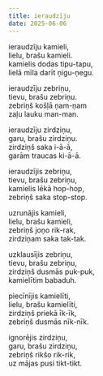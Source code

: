 ```yaml
---
title: ieraudzīju
date: 2025-06-06
---
```

ieraudzīju kamieli,  
lielu, brašu kamieli.  
kamielis dodas tipu-tapu,  
lielā mīla darīt ņigu-ņegu.

ieraudzīju zebriņu,  
tievu, brašu zebriņu.  
zebriņš košļā ņam-ņam  
zaļu lauku man-man.

ieraudzīju zirdziņu,  
garu, brašu zirdziņu.  
zirdziņš saka i-ā-ā,  
garām traucas ki-ā-ā.

ieraudzījis zebriņu,  
tievu, brašu zebriņu,  
kamielis lēkā hop-hop,  
zebriņš saka stop-stop.

uzrunājis kamieli,  
lielu, brašu kamieli,  
zebriņš joņo rik-rak,  
zirdziņam saka tak-tak.

uzklausījis zebriņu,  
tievu, brašu zebriņu,  
zirdziņš dusmās puk-puk,  
kamielītim babaduh.

piecīnījis kamielīti,  
lielu, brašu kamielīti,  
zirdziņš priekā īk-īk,  
zebriņš dusmās nīk-nīk.

ignorējis zirdziņu,  
garu, brašu zirdziņu,  
zebriņš rikšo rik-rik,  
uz mājas pusi tikt-tikt.